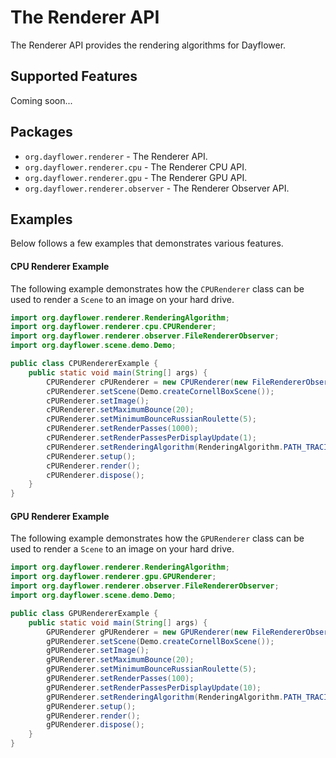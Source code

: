 The Renderer API
================
The Renderer API provides the rendering algorithms for Dayflower.

Supported Features
------------------
Coming soon...

Packages
--------
* `org.dayflower.renderer` - The Renderer API.
* `org.dayflower.renderer.cpu` - The Renderer CPU API.
* `org.dayflower.renderer.gpu` - The Renderer GPU API.
* `org.dayflower.renderer.observer` - The Renderer Observer API.

Examples
--------
Below follows a few examples that demonstrates various features.

#### CPU Renderer Example
The following example demonstrates how the `CPURenderer` class can be used to render a `Scene` to an image on your hard drive.
```java
import org.dayflower.renderer.RenderingAlgorithm;
import org.dayflower.renderer.cpu.CPURenderer;
import org.dayflower.renderer.observer.FileRendererObserver;
import org.dayflower.scene.demo.Demo;

public class CPURendererExample {
    public static void main(String[] args) {
        CPURenderer cPURenderer = new CPURenderer(new FileRendererObserver("Image.png", true, false));
        cPURenderer.setScene(Demo.createCornellBoxScene());
        cPURenderer.setImage();
        cPURenderer.setMaximumBounce(20);
        cPURenderer.setMinimumBounceRussianRoulette(5);
        cPURenderer.setRenderPasses(1000);
        cPURenderer.setRenderPassesPerDisplayUpdate(1);
        cPURenderer.setRenderingAlgorithm(RenderingAlgorithm.PATH_TRACING);
        cPURenderer.setup();
        cPURenderer.render();
        cPURenderer.dispose();
    }
}
```

#### GPU Renderer Example
The following example demonstrates how the `GPURenderer` class can be used to render a `Scene` to an image on your hard drive.
```java
import org.dayflower.renderer.RenderingAlgorithm;
import org.dayflower.renderer.gpu.GPURenderer;
import org.dayflower.renderer.observer.FileRendererObserver;
import org.dayflower.scene.demo.Demo;

public class GPURendererExample {
    public static void main(String[] args) {
        GPURenderer gPURenderer = new GPURenderer(new FileRendererObserver("Image.png", true, false));
        gPURenderer.setScene(Demo.createCornellBoxScene());
        gPURenderer.setImage();
        gPURenderer.setMaximumBounce(20);
        gPURenderer.setMinimumBounceRussianRoulette(5);
        gPURenderer.setRenderPasses(100);
        gPURenderer.setRenderPassesPerDisplayUpdate(10);
        gPURenderer.setRenderingAlgorithm(RenderingAlgorithm.PATH_TRACING);
        gPURenderer.setup();
        gPURenderer.render();
        gPURenderer.dispose();
    }
}
```